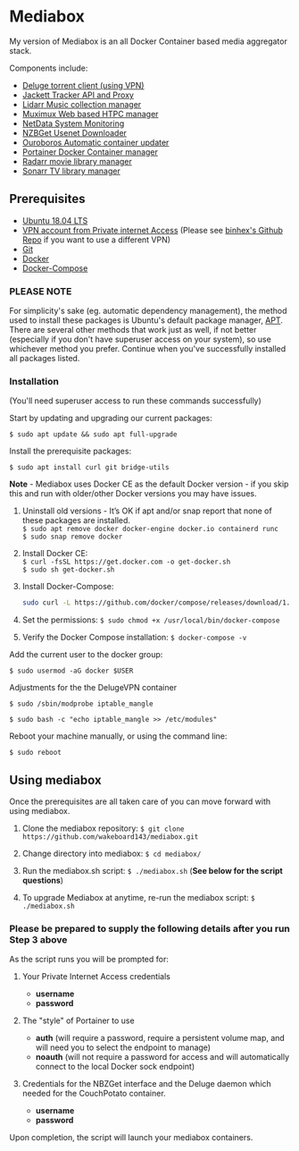 # Mediabox

My version of Mediabox is an all Docker Container based media aggregator stack.

Components include:

*   [Deluge torrent client (using VPN)](http://deluge-torrent.org/)
*   [Jackett Tracker API and Proxy](https://github.com/Jackett/Jackett)
*   [Lidarr Music collection manager](https://lidarr.audio/)
*   [Muximux Web based HTPC manager](https://github.com/mescon/Muximux)
*   [NetData System Monitoring](https://github.com/netdata/netdata)
*   [NZBGet Usenet Downloader](https://nzbget.net/)  
*   [Ouroboros Automatic container updater](https://github.com/pyouroboros/ouroboros)
*   [Portainer Docker Container manager](https://portainer.io/)
*   [Radarr movie library manager](https://radarr.video/)
*   [Sonarr TV library manager](https://sonarr.tv/)

## Prerequisites

*   [Ubuntu 18.04 LTS](https://www.ubuntu.com/)
*   [VPN account from Private internet Access](https://www.privateinternetaccess.com/) (Please see [binhex's Github Repo](https://github.com/binhex/arch-delugevpn) if you want to use a different VPN)
*   [Git](https://git-scm.com/)
*   [Docker](https://www.docker.com/)
*   [Docker-Compose](https://docs.docker.com/compose/)

### **PLEASE NOTE**

For simplicity's sake (eg. automatic dependency management), the method used to install these packages is Ubuntu's default package manager, [APT](https://wiki.debian.org/Apt).  There are several other methods that work just as well, if not better (especially if you don't have superuser access on your system), so use whichever method you prefer.  Continue when you've successfully installed all packages listed.

### Installation

(You'll need superuser access to run these commands successfully)

Start by updating and upgrading our current packages:

`$ sudo apt update && sudo apt full-upgrade`

Install the prerequisite packages:

`$ sudo apt install curl git bridge-utils`

**Note** - Mediabox uses Docker CE as the default Docker version - if you skip this and run with older/other Docker versions you may have issues.

1.  Uninstall old versions - It’s OK if apt and/or snap report that none of these packages are installed.  
    `$ sudo apt remove docker docker-engine docker.io containerd runc`  
    `$ sudo snap remove docker`  

2.  Install Docker CE:  
    `$ curl -fsSL https://get.docker.com -o get-docker.sh`  
    `$ sudo sh get-docker.sh`  

3.  Install Docker-Compose:  

    ```bash
    sudo curl -L https://github.com/docker/compose/releases/download/1.24.0/docker-compose-`uname -s`-`uname -m` -o /usr/local/bin/docker-compose
    ```

4.  Set the permissions: `$ sudo chmod +x /usr/local/bin/docker-compose`  

5.  Verify the Docker Compose installation: `$ docker-compose -v`  

Add the current user to the docker group:

`$ sudo usermod -aG docker $USER`

Adjustments for the the DelugeVPN container

`$ sudo /sbin/modprobe iptable_mangle`

`$ sudo bash -c "echo iptable_mangle >> /etc/modules"`

Reboot your machine manually, or using the command line:

`$ sudo reboot`

## Using mediabox

Once the prerequisites are all taken care of you can move forward with using mediabox.

1.  Clone the mediabox repository: `$ git clone https://github.com/wakeboard143/mediabox.git`

2.  Change directory into mediabox: `$ cd mediabox/`

3.  Run the mediabox.sh script: `$ ./mediabox.sh`  (**See below for the script questions**)

4.  To upgrade Mediabox at anytime, re-run the mediabox script: `$ ./mediabox.sh`

### Please be prepared to supply the following details after you run Step 3 above

As the script runs you will be prompted for:

1.  Your Private Internet Access credentials
    *   **username**
    *   **password**

2.  The "style" of Portainer to use
    *   **auth** (will require a password, require a persistent volume map, and will need you to select the endpoint to manage)
    *   **noauth** (will not require a password for access and will automatically connect to the local Docker sock endpoint)

3.  Credentials for the NBZGet interface and the Deluge daemon which needed for the CouchPotato container.
    *   **username**
    *   **password**

Upon completion, the script will launch your mediabox containers.
